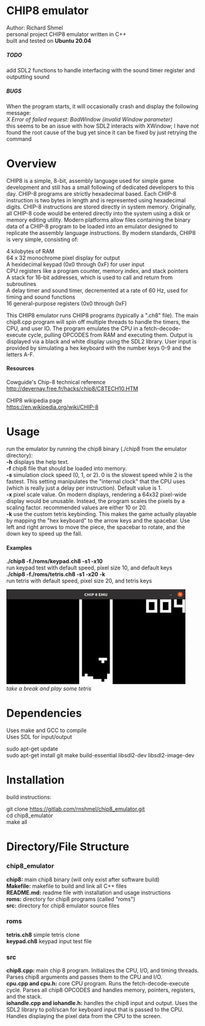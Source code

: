 # CHIP8 emulator
Author: Richard Shmel  
personal project CHIP8 emulator written in C++  
built and tested on **Ubuntu 20.04**  
##### TODO
add SDL2 functions to handle interfacing with the sound timer register and outputting sound  

##### BUGS  
When the program starts, it will occasionally crash and display the following message:  
*X Error of failed request:  BadWindow (invalid Window parameter)*  
this seems to be an issue with how SDL2 interacts with XWindow; I have not found the root cause of the bug yet since it can be fixed by just retrying the command

# Overview
CHIP8 is a simple, 8-bit, assembly language used for simple game development and still has a small following of dedicated developers to this day. CHIP-8 programs are strictly hexadecimal based. Each CHIP-8 instruction is two bytes in length and is represented using hexadecimal digits. CHIP-8 instructions are stored directly in system memory. Originally, all CHIP-8 code would be entered directly into the system using a disk or memory editing utility. Modern platforms allow files containing the binary data of a CHIP-8 program to be loaded into an emulator designed to replicate the assembly language instructions. By modern standards, CHIP8 is very simple, consisting of:  

4 kilobytes of RAM  
64 x 32 monochrome pixel display for output  
A hexidecimal keypad (0x0 through 0xF) for user input  
CPU registers like a program counter, memory index, and stack pointers  
A stack for 16-bit addresses, which is used to call and return from subroutines  
A delay timer and sound timer, decremented at a rate of 60 Hz, used for timing and sound functions  
16 general-purpose registers (0x0 through 0xF)   

This CHIP8 emulator runs CHIP8 programs (typically a ".ch8" file). The main chip8.cpp program will spin off multiple threads to handle the timers, the CPU, and user IO. The program emulates the CPU in a fetch-decode-execute cycle, pulling OPCODES from RAM and executing them. Output is displayed via a black and white display using the SDL2 library. User input is provided by simulating a hex keyboard with the number keys 0-9 and the letters A-F.  

#### Resources
Cowguide's Chip-8 technical reference  
http://devernay.free.fr/hacks/chip8/C8TECH10.HTM  

CHIP8 wikipedia page  
https://en.wikipedia.org/wiki/CHIP-8  

# Usage
run the emulator by running the chip8 binary (./chip8 from the emulator directory):  
**-h** displays the help text.  
**-f** chip8 file that should be loaded into memory.  
**-s** simulation clock speed (0, 1, or 2). 0 is the slowest speed while 2 is the fastest. This setting manipulates the "internal clock" that the CPU uses (which is really just a delay per instruction). Default value is 1.  
**-x** pixel scale value. On modern displays, rendering a 64x32 pixel-wide display would be unusable. Instead, the program scales the pixels by a scaling factor. recommended values are either 10 or 20.  
**-k** use the custom tetris keybinding. This makes the game actually playable by mapping the "hex keyboard" to the arrow keys and the spacebar. Use left and right arrows to move the piece, the spacebar to rotate, and the down key to speed up the fall.  

#### Examples
**./chip8 -f./roms/keypad.ch8 -s1 -x10**  
run keypad test with default speed, pixel size 10, and default keys  
**./chip8 -f./roms/tetris.ch8 -s1 -x20 -k**  
run tetris with default speed, pixel size 20, and tetris keys  

![Image](tetris_screenshot.png)  
*take a break and play some tetris*

# Dependencies
Uses make and GCC to compile  
Uses SDL for input/output  

sudo apt-get update  
sudo apt-get install git make build-essential libsdl2-dev libsdl2-image-dev  

# Installation
build instructions:

git clone https://gitlab.com/rnshmel/chip8_emulator.git  
cd chip8_emulator  
make all  

# Directory/File Structure
### chip8_emulator
**chip8:** main chip8 binary (will only exist after software build)  
**Makefile:** makefile to build and link all C++ files  
**README.md:** readme file with installation and usage instructions  
**roms:** directory for chip8 programs (called "roms")  
**src:** directory for chip8 emulator source files  

### roms
**tetris.ch8** simple tetris clone  
**keypad.ch8** keypad input test file  

### src
**chip8.cpp:** main chip 8 program. Initializes the CPU, I/O, and timing threads. Parses chip8 arguments and passes them to the CPU and I/O.  
**cpu.cpp and cpu.h:** core CPU program. Runs the fetch-decode-execute cycle. Parses all chip8 OPCODES and handles memory, pointers, registers, and the stack.  
**iohandle.cpp and iohandle.h:** handles the chip8 input and output. Uses the SDL2 library to poll/scan for keyboard input that is passed to the CPU. Handles displaying the pixel data from the CPU to the screen.  
